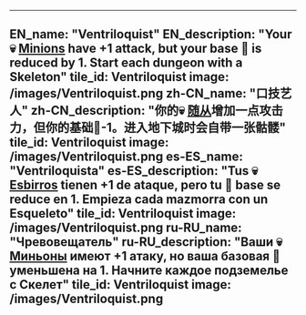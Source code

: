 ---

EN_name: "Ventriloquist"
EN_description: "Your 💀 <u>Minions</u> have +1 attack, but your base 🔸 is reduced by 1. Start each dungeon with a Skeleton"
tile_id: Ventriloquist
image: /images/Ventriloquist.png
zh-CN_name: "口技艺人"
zh-CN_description: "你的💀 <u>随从</u>增加一点攻击力，但你的基础🔸-1。进入地下城时会自带一张骷髅"
tile_id: Ventriloquist
image: /images/Ventriloquist.png
es-ES_name: "Ventriloquista"
es-ES_description: "Tus 💀 <u>Esbirros</u> tienen +1 de ataque, pero tu 🔸 base se reduce en 1. Empieza cada mazmorra con un Esqueleto"
tile_id: Ventriloquist
image: /images/Ventriloquist.png
ru-RU_name: "Чревовещатель"
ru-RU_description: "Ваши 💀 <u>Миньоны</u> имеют +1 атаку, но ваша базовая 🔸 уменьшена на 1. Начните каждое подземелье с Скелет"
tile_id: Ventriloquist
image: /images/Ventriloquist.png
---